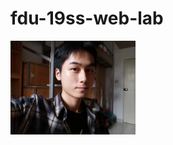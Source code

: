 # fdu-19ss-web-lab
<img src="https://github.com/LesuTree/PJ1/blob/master/images/Introduction_Lzz.jpg" width="200" height="150" alt="微信小程序"/><br/>
